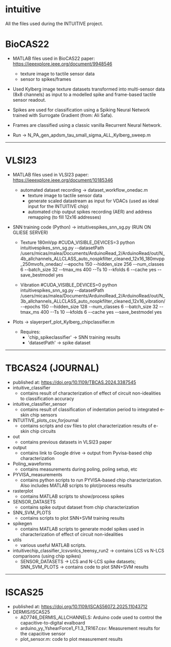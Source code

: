 # intuitive
All the files used during the INTUITIVE project.

# BioCAS22
 - MATLAB files used in BioCAS22 paper: https://ieeexplore.ieee.org/document/9948546
   - texture image to tactile sensor data
   - sensor to spikes/frames   

 - Used Kylberg image texture datasets transformed into multi-sensor data (8x8 channels) as input to a modelled spike and frame-based tactile sensor readout.
 - Spikes are used for classification using a Spiking Neural Network trained with Surrogate Gradient (from: Ali Safa).
 - Frames are classified using a classic vanilla Recurrent Neural Network.

 - Run -> N_PA_gen_apdsm_tau_small_sigma_ALL_Kylberg_sweep.m

-------------------------------------------------------
# VLSI23
 - MATLAB files used in VLSI23 paper: https://ieeexplore.ieee.org/document/10185346
   - automated dataset recording -> dataset_workflow_onedac.m
     - texture image to tactile sensor data
     - generate scaled datastream as input for VDACs (used as ideal input for the INTUITIVE chip)
     - automated chip output spikes recording (AER) and address remapping (to fill 12x16 addresses)

  - SNN training code (Python) -> intuitivespikes_snn_sg.py (RUN ON GLIESE SERVER)
      - Texture 180mVpp
    #CUDA_VISIBLE_DEVICES=3 python intuitivespikes_snn_sg.py --datasetPath /users/micas/malea/Documents/ArduinoRead_2/ArduinoRead/out/N_4b_allchannels_ALLCLASS_auto_nospkfilter_cleaned_12x16_180mvpp_250mvofs_onedac/ --epochs 150 --hidden_size 256 --num_classes 6 --batch_size 32 --tmax_ms 400 --Ts 10 --kfolds 6 --cache yes --save_bestmodel yes
    
    -  Vibration
    #CUDA_VISIBLE_DEVICES=0 python intuitivespikes_snn_sg.py --datasetPath /users/micas/malea/Documents/ArduinoRead_2/ArduinoRead/out/N_3b_allchannels_ALLCLASS_auto_nospkfilter_cleaned_12x16_vibration/ --epochs 150 --hidden_size 128 --num_classes 6 --batch_size 32 --tmax_ms 400 --Ts 10 --kfolds 6 --cache yes --save_bestmodel yes
  - Plots -> slayerperf_plot_Kylberg_chipclassifier.m
     - Requires:
       - 'chip_spikeclassifier' -> SNN training results
       - 'datasetPath' -> spike dataset 

-------------------------------------------------------
# TBCAS24 (JOURNAL) 
- published at: https://doi.org/10.1109/TBCAS.2024.3387545
- intuitive_classifier
	- contains result of characterization of effect of circuit non-idealities to classification accuracy
- intuitive_classifier_sensor
	- contains result of classification of indentation period to integrated e-skin chip sensors
- INTUITIVE_plots_csv_forjournal
	- contains scripts and csv files to plot characterization results of e-skin chip circuits
- out
	- contains previous datasets in VLSI23 paper
- output
	- contains link to Google drive -> output from Pyvisa-based chip characterization
- Poling_waveforms
	- contains measurements during poling, poling setup, etc
- PYVISA_measurements
	- contains python scripts to run PYVISA-based chip characterization. Also includes MATLAB scripts to plot/process results
- rasterplot
	- contains MATLAB scripts to show/process spikes
- SENSOR_DATASETS
	- contains spike output dataset from chip characterization
- SNN_SVM_PLOTS
	- contains scripts to plot SNN+SVM training results
- spikegen
	- contains MATLAB scripts to generate model spikes used in characterization of effect of circuit non-idealities
- utils
	- various useful MATLAB scripts.
 - intuitivechip_classifier_lcsvsnlcs_teensy_run2 -> contains LCS vs N-LCS comparisons (using chip spikes)
 	-  SENSOR_DATASETS -> LCS and N-LCS spike datasets;   SNN_SVM_PLOTS -> contains code to plot SNN+SVM results

-------------------------------------------------------
# ISCAS25
- published at: https://doi.org/10.1109/ISCAS56072.2025.11043712
- DERMIS/ISCAS25
	- AD7746_DERMIS_ALLCHANNELS: Arduino code used to control the capacitive-to-digital evalboard
	- arduino_yy_YshearForce1_F1.3_TR167.csv: Measurement results for the capacitive sensor
	- plot_sensor.m: code to plot measurement results

   
     
